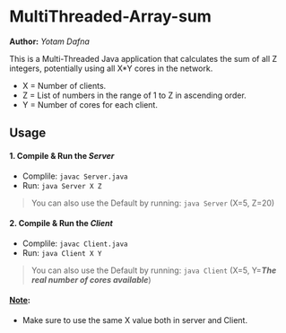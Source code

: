 # MultiThreaded-Array-sum

**Author:** *Yotam Dafna*

This is a Multi-Threaded Java application that calculates the sum of all Z integers, potentially using all X*Y cores in the network.
* X = Number of clients.
* Z = List of numbers in the range of 1 to Z in ascending order.
* Y = Number of cores for each client.

## Usage

#### 1. Compile & Run the ***Server***
  * Complile: ``` javac Server.java ```
  * Run: ``` java Server X Z ```

  > You can also use the Default by running: ``` java Server ``` (X=5, Z=20)
    
#### 2. Compile & Run the ***Client*** 
  * Complile: ``` javac Client.java ```
  * Run: ``` java Client X Y ``` 

  > You can also use the Default by running: ``` java Client ``` (X=5, Y=***The real number of cores available***)
  
#### <ins>Note</ins>: 
* Make sure to use the same X value both in server and Client.
